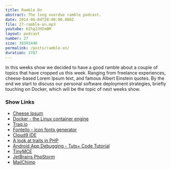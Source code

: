 ```yaml
---
title: Ramble On
abstract: The long overdue ramble podcast.
date: 2014-06-04T20:00:00.000Z
file: 27-ramble-on.mp3
youtube: 6Ihg2JHImBM
layout: podcast
number: 27
size: 38393440
permalink: /posts/ramble-on/
duration: 3787
---
```


In this weeks show we decided to have a good ramble about a couple of topics that have cropped us this week.
Ranging from freelance experiences, cheese-based Lorem Ipsum text, and famous Albert Einstein quotes.
By the end we start to discuss our personal software deployment strategies, briefly touching on Docker, which will be the topic of next weeks show.

### Show Links

- [Cheese Ipsum](http://www.cheeseipsum.co.uk/)
- [Docker - the Linux container engine](https://www.docker.io/)
- [Traq.io](http://traq.io/)
- [Fontello - icon fonts generator](http://fontello.com/)
- [Cloud9 IDE](https://c9.io/)
- [A look at traits in PHP](http://michaelbudd.org/tutorials/view/25/a-look-at-traits-in-php)
- [Android App Debugging - Tuts+ Code Tutorial](http://code.tutsplus.com/tutorials/android-app-debugging--mobile-12563)
- [TinyMCE](http://www.tinymce.com/)
- [JetBrains PhpStorm](http://www.jetbrains.com/phpstorm/)
- [MailChimp](http://mailchimp.com/)
